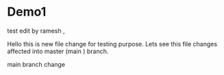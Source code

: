 # Demo1

test edit by ramesh  ,

Hello this is new file change for testing purpose.
Lets see this file changes affected into master (main ) branch.

main branch change
